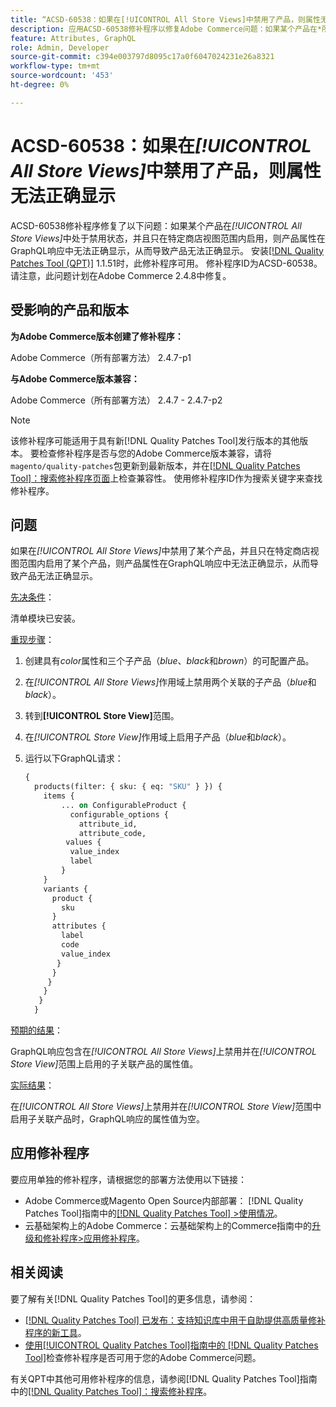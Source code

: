```yaml
---
title: “ACSD-60538：如果在[!UICONTROL All Store Views]中禁用了产品，则属性无法正确显示”
description: 应用ACSD-60538修补程序以修复Adobe Commerce问题：如果某个产品在*所有商店视图*中处于禁用状态，并且只在特定商店视图范围内处于启用状态，则产品属性在GraphQL响应中无法正确显示，从而导致产品无法正确显示。
feature: Attributes, GraphQL
role: Admin, Developer
source-git-commit: c394e003797d8095c17a0f6047024231e26a8321
workflow-type: tm+mt
source-wordcount: '453'
ht-degree: 0%

---
```


# ACSD-60538：如果在&#x200B;*[!UICONTROL All Store Views]*&#x200B;中禁用了产品，则属性无法正确显示

ACSD-60538修补程序修复了以下问题：如果某个产品在&#x200B;*[!UICONTROL All Store Views]*&#x200B;中处于禁用状态，并且只在特定商店视图范围内启用，则产品属性在GraphQL响应中无法正确显示，从而导致产品无法正确显示。 安装[[!DNL Quality Patches Tool (QPT)]](https://experienceleague.adobe.com/en/docs/commerce-knowledge-base/kb/announcements/commerce-announcements/magento-quality-patches-released-new-tool-to-self-serve-quality-patches) 1.1.51时，此修补程序可用。 修补程序ID为ACSD-60538。 请注意，此问题计划在Adobe Commerce 2.4.8中修复。

## 受影响的产品和版本

**为Adobe Commerce版本创建了修补程序：**

Adobe Commerce（所有部署方法） 2.4.7-p1

**与Adobe Commerce版本兼容：**

Adobe Commerce（所有部署方法） 2.4.7 - 2.4.7-p2

>[!NOTE]
>
>该修补程序可能适用于具有新[!DNL Quality Patches Tool]发行版本的其他版本。 要检查修补程序是否与您的Adobe Commerce版本兼容，请将`magento/quality-patches`包更新到最新版本，并在[[!DNL Quality Patches Tool]：搜索修补程序页面](https://experienceleague.adobe.com/tools/commerce-quality-patches/index.html)上检查兼容性。 使用修补程序ID作为搜索关键字来查找修补程序。

## 问题

如果在&#x200B;*[!UICONTROL All Store Views]*&#x200B;中禁用了某个产品，并且只在特定商店视图范围内启用了某个产品，则产品属性在GraphQL响应中无法正确显示，从而导致产品无法正确显示。

<u>先决条件</u>：

清单模块已安装。

<u>重现步骤</u>：

1. 创建具有&#x200B;*color*&#x200B;属性和三个子产品（*blue*、*black*&#x200B;和&#x200B;*brown*）的可配置产品。
1. 在&#x200B;*[!UICONTROL All Store Views]*&#x200B;作用域上禁用两个关联的子产品（*blue*&#x200B;和&#x200B;*black*）。
1. 转到&#x200B;**[!UICONTROL Store View]**&#x200B;范围。
1. 在&#x200B;*[!UICONTROL Store View]*&#x200B;作用域上启用子产品（*blue*&#x200B;和&#x200B;*black*）。
1. 运行以下GraphQL请求：

   ```GraphQL
   {
     products(filter: { sku: { eq: "SKU" } }) {
       items {
           ... on ConfigurableProduct {
             configurable_options {
               attribute_id,
               attribute_code,
            values {
             value_index
             label
           }
       }
       variants {
         product {
           sku
         }
         attributes {
           label
           code
           value_index
          }
         }
        }
       }
      }
     }  
   ```

<u>预期的结果</u>：

GraphQL响应包含在&#x200B;*[!UICONTROL All Store Views]*&#x200B;上禁用并在&#x200B;*[!UICONTROL Store View]*&#x200B;范围上启用的子关联产品的属性值。

<u>实际结果</u>：

在&#x200B;*[!UICONTROL All Store Views]*&#x200B;上禁用并在&#x200B;*[!UICONTROL Store View]*&#x200B;范围中启用子关联产品时，GraphQL响应的属性值为空。

## 应用修补程序

要应用单独的修补程序，请根据您的部署方法使用以下链接：

* Adobe Commerce或Magento Open Source内部部署： [!DNL Quality Patches Tool]指南中的[[!DNL Quality Patches Tool] >使用情况](/help/tools/quality-patches-tool/usage.md)。
* 云基础架构上的Adobe Commerce：云基础架构上的Commerce指南中的[升级和修补程序>应用修补程序](https://experienceleague.adobe.com/docs/commerce-cloud-service/user-guide/develop/upgrade/apply-patches.html)。

## 相关阅读

要了解有关[!DNL Quality Patches Tool]的更多信息，请参阅：

* [[!DNL Quality Patches Tool] 已发布：支持知识库中用于自助提供高质量修补程序的新工具](https://experienceleague.adobe.com/en/docs/commerce-knowledge-base/kb/announcements/commerce-announcements/magento-quality-patches-released-new-tool-to-self-serve-quality-patches)。
* [使用[!UICONTROL Quality Patches Tool]指南中的 [!DNL Quality Patches Tool]](/help/tools/quality-patches-tool/patches-available-in-qpt/check-patch-for-magento-issue-with-magento-quality-patches.md)检查修补程序是否可用于您的Adobe Commerce问题。


有关QPT中其他可用修补程序的信息，请参阅[!DNL Quality Patches Tool]指南中的[[!DNL Quality Patches Tool]：搜索修补程序](https://experienceleague.adobe.com/tools/commerce-quality-patches/index.html)。